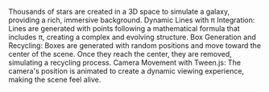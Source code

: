 Thousands of stars are created in a 3D space to simulate a galaxy, providing a rich, immersive background.
Dynamic Lines with π Integration: Lines are generated with points following a mathematical formula that includes π, creating a complex and evolving structure.
Box Generation and Recycling: Boxes are generated with random positions and move toward the center of the scene. Once they reach the center, they are removed, simulating a recycling process.
Camera Movement with Tween.js: The camera's position is animated to create a dynamic viewing experience, making the scene feel alive.
